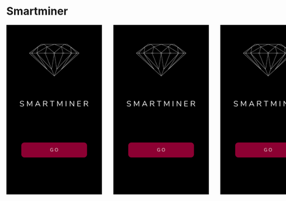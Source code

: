 # Smartminer

<div style="display:flex;">
<img width=250 src="https://github.com/ozcanovunc/smartminer/blob/master/assets/1.PNG">
<img width=250 src="https://github.com/ozcanovunc/smartminer/blob/master/assets/1.PNG" hspace="30">
<img width=250 src="https://github.com/ozcanovunc/smartminer/blob/master/assets/1.PNG">
</div>
